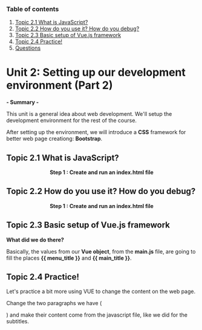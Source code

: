 
### Table of contents
1. [Topic 2.1  What is JavaScript? ](#paragraph1)
2. [Topic 2.2  How do you use it? How do you debug?](#paragraph2)
3. [Topic 2.3  Basic setup of Vue.js framework ](#paragraph3)
4. [Topic 2.4  Practice!](#paragraph4)
5. [Questions](#paragraph)


# Unit 2:   Setting up our development environment (Part 2)

**- Summary -**
 
This unit is a general idea about web development.
We'll setup the development environment for the rest of the course. 

After setting up the environment, we will introduce a **CSS** framework for better web page creationg: **Bootstrap**.
 
## Topic 2.1   What is JavaScript?  <a name="paragraph1"></a>

<p align="center"><b>
Step 1 : Create and run an index.html file
</b></p>





## Topic 2.2 How do you use it? How do you debug?  <a name="paragraph2"></a>

<p align="center"><b>
Step 1 : Create and run an index.html file
</b></p>



## Topic 2.3 Basic setup of Vue.js framework  <a name="paragraph3"></a>




**What did we do there?**

Basically, the values from our **Vue object**, from the **main.js** file, are going to fill the places **{{ menu_title }}** and **{{ main_title }}**. 



## Topic 2.4 Practice! <a name="paragraph4"></a>

Let's practice a bit more using VUE to change the content on the web page.

Change the two paragraphs we have (**<p>**) and make their content come from the javascript file, like we did for the subtitles.






